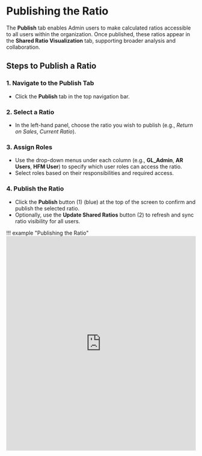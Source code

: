 # **Publishing the Ratio**

The **Publish** tab enables Admin users to make calculated ratios accessible to all users within the organization. Once published, these ratios appear in the **Shared Ratio Visualization** tab, supporting broader analysis and collaboration.

## **Steps to Publish a Ratio**

### **1. Navigate to the Publish Tab**

- Click the **Publish** tab in the top navigation bar.

### **2. Select a Ratio**

- In the left-hand panel, choose the ratio you wish to publish (e.g., *Return on Sales*, *Current Ratio*).

### **3. Assign Roles** 

- Use the drop-down menus under each column (e.g., **GL_Admin**, **AR Users**, **HFM User**) to specify which user roles can access the ratio.
- Select roles based on their responsibilities and required access.

### **4. Publish the Ratio**

- Click the **Publish** button (1) (blue) at the top of the screen to confirm and publish the selected ratio.
- Optionally, use the **Update Shared Ratios** button (2) to refresh and sync ratio visibility for all users.


!!! example "Publishing the Ratio"
    <iframe frameborder="0" style="width:100%;height:569px;" src="https://viewer.diagrams.net/?tags=%7B%7D&lightbox=1&highlight=0000ff&edit=_blank&layers=1&nav=1&title=Ratio%20Analysis%20KSA-%20Publish.drawio&page-id=qKi2mIaXJAwnPz-8YjtV&dark=auto#Uhttps%3A%2F%2Fdrive.google.com%2Fuc%3Fid%3D1-jIDd63Q2qnFbct2BaahJ3sVXySajAYK%26export%3Ddownload"></iframe>
